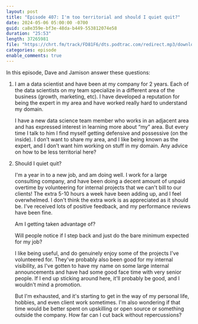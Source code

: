 ```yaml
---
layout: post
title: "Episode 407: I'm too territorial and should I quiet quit?"
date: 2024-05-06 05:00:00 -0700
guid: ca8e359e-bf3e-48da-b449-553812074e58
duration: "25:53"
length: 37265981
file: "https://chrt.fm/track/FD81F6/dts.podtrac.com/redirect.mp3/download.softskills.audio/sse-407.mp3"
categories: episode
enable_comments: true
---
```


In this episode, Dave and Jamison answer these questions:

1. I am a data scientist and have been at my company for 2 years. Each of the data scientists on my team specialize in a different area of the business (growth, marketing, etc). I have developed a reputation for being the expert in my area and have worked really hard to understand my domain.
   
   I have a new data science team member who works in an adjacent area and has expressed interest in learning more about “my” area. But every time I talk to him I find myself getting defensive and possessive (on the inside). I don’t want to share my area, and I like being known as the expert, and I don’t want him working on stuff in my domain. Any advice on how to be less territorial here?

2. Should I quiet quit?
   
   I'm a year in to a new job, and am doing well. I work for a large consulting company, and have been doing a decent amount of unpaid overtime by volunteering for internal projects that we can't bill to our clients! The extra 5-10 hours a week have been adding up, and I feel overwhelmed. I don't think the extra work is as appreciated as it should be. I've received lots of positive feedback, and my performance reviews have been fine.
   
   Am I getting taken advantage of?
   
   Will people notice if I step back and just do the bare minimum expected for my job?
   
   I like being useful, and do genuinely enjoy some of the projects I've volunteered for. They've probably also been good for my internal visibility, as I've gotten to have my name on some large internal announcements and have had some good face time with very senior people. If I end up sticking around here, it'll probably be good, and I wouldn't mind a promotion.
   
   But I'm exhausted, and it's starting to get in the way of my personal life, hobbies, and even client work sometimes. I'm also wondering if that time would be better spent on upskilling or open source or something outside the company. How far can I cut back without repercussions?
